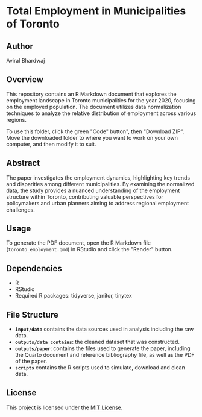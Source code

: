 # Total Employment in Municipalities of Toronto

## Author
Aviral Bhardwaj

## Overview
This repository contains an R Markdown document that explores the employment landscape in Toronto municipalities for the year 2020, focusing on the employed population. The document utilizes data normalization techniques to analyze the relative distribution of employment across various regions.

To use this folder, click the green "Code" button", then "Download ZIP". Move the downloaded folder to where you want to work on your own computer, and then modify it to suit.

## Abstract
The paper investigates the employment dynamics, highlighting key trends and disparities among different municipalities. By examining the normalized data, the study provides a nuanced understanding of the employment structure within Toronto, contributing valuable perspectives for policymakers and urban planners aiming to address regional employment challenges.

## Usage
To generate the PDF document, open the R Markdown file (`toronto_employment.qmd`) in RStudio and click the "Render" button.

## Dependencies
- R
- RStudio
- Required R packages: tidyverse, janitor, tinytex

## File Structure
- **`input/data`** contains the data sources used in analysis including the raw data.
- **`outputs/data contains`**: the cleaned dataset that was constructed.
- **`outputs/paper`**: contains the files used to generate the paper, including the Quarto document and reference bibliography file, as well as the PDF of the paper.
- **`scripts`** contains the R scripts used to simulate, download and clean data.

## License
This project is licensed under the [MIT License](LICENSE).

